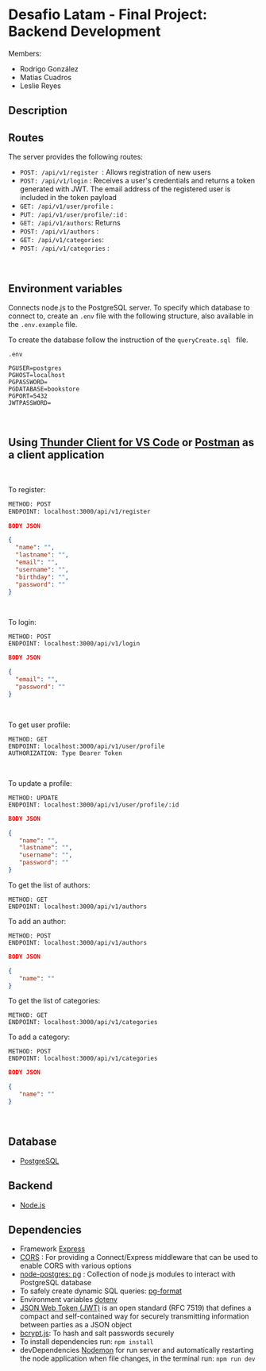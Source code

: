 # Desafio Latam - Final Project: Backend Development

Members:
- Rodrigo González
- Matias Cuadros
- Leslie Reyes

## Description


## Routes
The server provides the following routes:

- `POST: /api/v1/register `: Allows registration of new users
- `POST: /api/v1/login` : Receives a user's credentials and returns a token generated with JWT. The email address of the registered user is included in the token payload
- `GET: /api/v1/user/profile` :
- `PUT: /api/v1/user/profile/:id` :
- `GET: /api/v1/authors`: Returns 
- `POST: /api/v1/authors` :
- `GET: /api/v1/categories`:
- `POST: /api/v1/categories` :

<br>


Environment variables
-------
Connects node.js to the PostgreSQL server. To specify which database to connect to, create an `.env` file with the following structure, also available in the `.env.example` file.

To create the database follow the instruction of the `queryCreate.sql ` file.

```
.env

PGUSER=postgres 
PGHOST=localhost
PGPASSWORD=
PGDATABASE=bookstore
PGPORT=5432
JWTPASSWORD=
```

<br>


Using [Thunder Client for VS Code](https://www.thunderclient.com/) or [Postman](https://www.postman.com/) as a client application
-------
<br>

To register:
```html
METHOD: POST 
ENDPOINT: localhost:3000/api/v1/register
```
```JSON
BODY JSON

{
  "name": "",
  "lastname": "",
  "email": "",
  "username": "",
  "birthday": "",
  "password": ""
}
```

<br>

To login:

```
METHOD: POST
ENDPOINT: localhost:3000/api/v1/login
```

```JSON
BODY JSON

{
  "email": "",
  "password": ""
}
```
<br>

To get user profile:

```
METHOD: GET
ENDPOINT: localhost:3000/api/v1/user/profile
AUTHORIZATION: Type Bearer Token
```
<br>

To update a profile:

```
METHOD: UPDATE
ENDPOINT: localhost:3000/api/v1/user/profile/:id
```

```JSON
BODY JSON

{
   "name": "",
   "lastname": "",
   "username": "",
   "password": ""
}
```
To get the list of authors:

```
METHOD: GET
ENDPOINT: localhost:3000/api/v1/authors
```

To add an author:

```
METHOD: POST
ENDPOINT: localhost:3000/api/v1/authors
```


```JSON
BODY JSON

{
   "name": ""
}
```

To get the list of categories:

```
METHOD: GET
ENDPOINT: localhost:3000/api/v1/categories
```

To add a category:

```
METHOD: POST
ENDPOINT: localhost:3000/api/v1/categories
```


```JSON
BODY JSON

{
   "name": ""
}
```


<br>

Database
-------
- [PostgreSQL](https://www.postgresql.org/)


Backend
-------

- [Node.js](https://nodejs.dev/)



## Dependencies

- Framework [Express](https://expressjs.com/es/)
- [CORS](https://expressjs.com/en/resources/middleware/cors.html) : For providing a Connect/Express middleware that can be used to enable CORS with various options 
- [node-postgres: pg](https://node-postgres.com/) : Collection of node.js modules to interact with PostgreSQL database 
- To safely create dynamic SQL queries: [pg-format](https://www.npmjs.com/package/pg-format)
- Environment variables [dotenv](https://www.npmjs.com/package/dotenv)
- [JSON Web Token (JWT)](https://jwt.io/) is an open standard (RFC 7519) that defines a compact and self-contained way for securely transmitting information between parties as a JSON object
- [bcrypt.js](https://www.npmjs.com/package/bcryptjs): To hash and salt passwords securely
- To install dependencies run: `npm install`
- devDependencies [Nodemon](https://www.npmjs.com/package/nodemon) for run server and automatically restarting the node application when file changes, in the terminal run: `npm run dev`